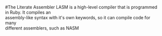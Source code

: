 #The Literate Assembler
LASM is a high-level compiler that is programmed in Ruby. It compiles an  
assembly-like syntax with it's own keywords, so it can compile code for many  
different assemblers, such as NASM
